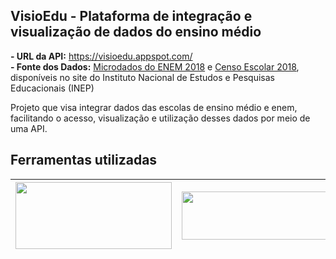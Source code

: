 ## VisioEdu - Plataforma de integração e visualização de dados do ensino médio 
<b>- URL da API:</b> https://visioedu.appspot.com/
<br/>
<b>- Fonte dos Dados:</b> <a href="http://download.inep.gov.br/microdados/microdados_enem2018.zip">Microdados do ENEM 2018</a> e <a href="http://download.inep.gov.br/microdados/microdados_educacao_basica_2018.zip">Censo Escolar 2018</a>, disponíveis no site do Instituto Nacional de Estudos e Pesquisas Educacionais (INEP)

Projeto que visa integrar dados das escolas de ensino médio e enem, facilitando o acesso, visualização e utilização desses dados por meio de uma API.

## Ferramentas utilizadas

| <img width="250" height="107" src="https://github.com/ggpereira/visio-edu/blob/master/artwork/tools_logo/node_logo.jpeg?raw=true"> | <img width="320" height="77" src="https://github.com/ggpereira/visio-edu/blob/master/artwork/tools_logo/typescript_logo.png?raw=true"> | 
| :---: | :---: |


